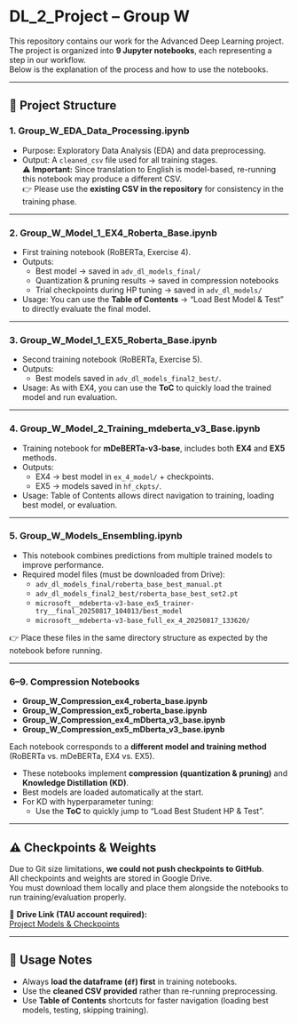 # DL_2_Project – Group W

This repository contains our work for the Advanced Deep Learning project.  
The project is organized into **9 Jupyter notebooks**, each representing a step in our workflow.  
Below is the explanation of the process and how to use the notebooks.

---

## 📂 Project Structure

### 1. **Group_W_EDA_Data_Processing.ipynb**
- Purpose: Exploratory Data Analysis (EDA) and data preprocessing.  
- Output: A `cleaned_csv` file used for all training stages.  
⚠️ **Important:** Since translation to English is model-based, re-running this notebook may produce a different CSV.  
👉 Please use the **existing CSV in the repository** for consistency in the training phase.

---

### 2. **Group_W_Model_1_EX4_Roberta_Base.ipynb**
- First training notebook (RoBERTa, Exercise 4).  
- Outputs:
  - Best model → saved in `adv_dl_models_final/`  
  - Quantization & pruning results → saved in compression notebooks  
  - Trial checkpoints during HP tuning → saved in `adv_dl_models/`  
- Usage: You can use the **Table of Contents** → “Load Best Model & Test” to directly evaluate the final model.

---

### 3. **Group_W_Model_1_EX5_Roberta_Base.ipynb**
- Second training notebook (RoBERTa, Exercise 5).  
- Outputs:
  - Best models saved in `adv_dl_models_final2_best/`.  
- Usage: As with EX4, you can use the **ToC** to quickly load the trained model and run evaluation.

---

### 4. **Group_W_Model_2_Training_mdeberta_v3_Base.ipynb**
- Training notebook for **mDeBERTa-v3-base**, includes both **EX4** and **EX5** methods.  
- Outputs:
  - EX4 → best model in `ex_4_model/` + checkpoints.  
  - EX5 → models saved in `hf_ckpts/`.  
- Usage: Table of Contents allows direct navigation to training, loading best model, or evaluation.

---

### 5. **Group_W_Models_Ensembling.ipynb**
- This notebook combines predictions from multiple trained models to improve performance.  
- Required model files (must be downloaded from Drive):
  - `adv_dl_models_final/roberta_base_best_manual.pt`  
  - `adv_dl_models_final2_best/roberta_base_best_set2.pt`  
  - `microsoft__mdeberta-v3-base_ex5_trainer-try__final_20250817_104013/best_model`  
  - `microsoft__mdeberta-v3-base_full_ex_4_20250817_133620/`  

👉 Place these files in the same directory structure as expected by the notebook before running.

---

### 6–9. **Compression Notebooks**
- **Group_W_Compression_ex4_roberta_base.ipynb**  
- **Group_W_Compression_ex5_roberta_base.ipynb**  
- **Group_W_Compression_ex4_mDberta_v3_base.ipynb**  
- **Group_W_Compression_ex5_mDberta_v3_base.ipynb**

Each notebook corresponds to a **different model and training method** (RoBERTa vs. mDeBERTa, EX4 vs. EX5).  

- These notebooks implement **compression (quantization & pruning)** and **Knowledge Distillation (KD)**.  
- Best models are loaded automatically at the start.  
- For KD with hyperparameter tuning:  
  - Use the **ToC** to quickly jump to “Load Best Student HP & Test”.

---

## ⚠️ Checkpoints & Weights

Due to Git size limitations, **we could not push checkpoints to GitHub**.  
All checkpoints and weights are stored in Google Drive.  
You must download them locally and place them alongside the notebooks to run training/evaluation properly.  

🔗 **Drive Link (TAU account required):**  
[Project Models & Checkpoints](https://drive.google.com/drive/folders/1cPD83Tt7OirelryPsy51WytqkCrPuX24?usp=sharing)

---

## 🔑 Usage Notes
- Always **load the dataframe (`df`) first** in training notebooks.  
- Use the **cleaned CSV provided** rather than re-running preprocessing.  
- Use **Table of Contents** shortcuts for faster navigation (loading best models, testing, skipping training).  
